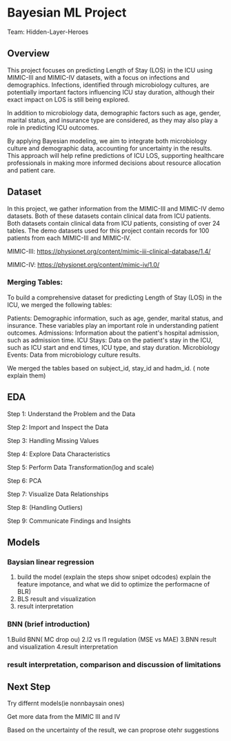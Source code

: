 # Bayesian ML Project
Team: Hidden-Layer-Heroes 

## Overview

This project focuses on predicting Length of Stay (LOS) in the ICU using MIMIC-III and MIMIC-IV datasets, with a focus on infections and demographics. Infections, identified through microbiology cultures, are potentially important factors influencing ICU stay duration, although their exact impact on LOS is still being explored.

In addition to microbiology data, demographic factors such as age, gender, marital status, and insurance type are considered, as they may also play a role in predicting ICU outcomes.

By applying Bayesian modeling, we aim to integrate both microbiology culture and demographic data, accounting for uncertainty in the results. This approach will help refine predictions of ICU LOS, supporting healthcare professionals in making more informed decisions about resource allocation and patient care.

## Dataset
In this project, we gather information from the MIMIC-III and MIMIC-IV demo datasets. Both of these datasets contain clinical data from ICU patients. Both datasets contain clinical data from ICU patients, consisting of over 24 tables. The demo datasets used for this project contain records for 100 patients from each MIMIC-III and MIMIC-IV. 

MIMIC-III: https://physionet.org/content/mimic-iii-clinical-database/1.4/

MIMIC-IV: https://physionet.org/content/mimic-iv/1.0/


### Merging Tables:

To build a comprehensive dataset for predicting Length of Stay (LOS) in the ICU, we merged the following tables:

Patients: Demographic information, such as age, gender, marital status, and insurance. These variables play an important role in understanding patient outcomes.
Admissions: Information about the patient's hospital admission, such as admission time.
ICU Stays: Data on the patient's stay in the ICU, such as ICU start and end times, ICU type, and stay duration.
Microbiology Events: Data from microbiology culture results.

We merged the tables based on subject_id, stay_id and hadm_id.  ( note explain them)

## EDA
Step 1: Understand the Problem and the Data

Step 2: Import and Inspect the Data

Step 3: Handling Missing Values

Step 4: Explore Data Characteristics

Step 5: Perform Data Transformation(log and scale)

Step 6: PCA  

Step 7: Visualize Data Relationships

Step 8: (Handling Outliers)

Step 9: Communicate Findings and Insights


## Models

### Baysian linear regression

1. build the model (explain the steps show snipet odcodes) explain the feature impotance, and what we did to optimize the performacne of BLR)
2. BLS result and visualization
3. result interpretation

### BNN (brief introduction)


1.Build BNN( MC drop ou)
2.l2 vs l1 regulation (MSE vs MAE)
3.BNN result and visualization
4.result interpretation

### result interpretation, comparison and discussion of limitations

## Next Step
 Try differnt models(ie  nonnbaysain ones)
 
 Get more data from the MIMIC III and IV

 Based on the uncertainty of the result, we can proprose otehr suggestions
 
 









